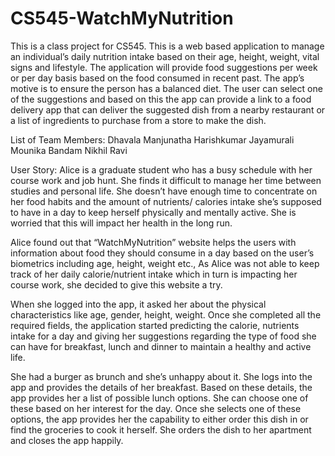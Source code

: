 # CS545-WatchMyNutrition
This is a class project for CS545. 
This is a web based application to manage an individual’s daily nutrition intake based on their age, height, weight, vital signs and lifestyle. The application will provide food suggestions per week or per day basis based on the food consumed in recent past. The app’s motive is to ensure the person has a balanced diet. The user can select one of the suggestions and based on this the app can provide a link to a food delivery app that can deliver the suggested dish from a nearby restaurant or a list of ingredients to purchase from a store to make the dish.

List of Team Members:
Dhavala Manjunatha
Harishkumar Jayamurali
Mounika Bandam
Nikhil Ravi

User Story:
Alice is a graduate student who has a busy schedule with her course work and job hunt. She finds it difficult to manage her time between studies and personal life. She doesn’t have enough time to concentrate on her food habits and the amount of nutrients/ calories intake she’s supposed to have in a day to keep herself physically and mentally active. She is worried that this will impact her health in the long run.

Alice found out that “WatchMyNutrition” website helps the users with information about food they should consume in a day based on the user’s biometrics including age, height, weight etc., As Alice was not able to keep track of her daily calorie/nutrient intake which in turn is impacting her course work, she decided to give this website a try. 

When she logged into the app, it asked her about the physical characteristics like age, gender, height, weight. Once she completed all the required fields, the application started predicting the calorie, nutrients intake for a day and giving her suggestions regarding the type of food she can have for breakfast, lunch and dinner to maintain a healthy and active life. 

She had a burger as brunch and she’s unhappy about it. She logs into the app and provides the details of her breakfast. Based on these details, the app provides her a list of possible lunch options. She can choose one of these based on her interest for the day. Once she selects one of these options, the app provides her the capability to either order this dish in or find the groceries to cook it herself. She orders the dish to her apartment and closes the app happily.	

